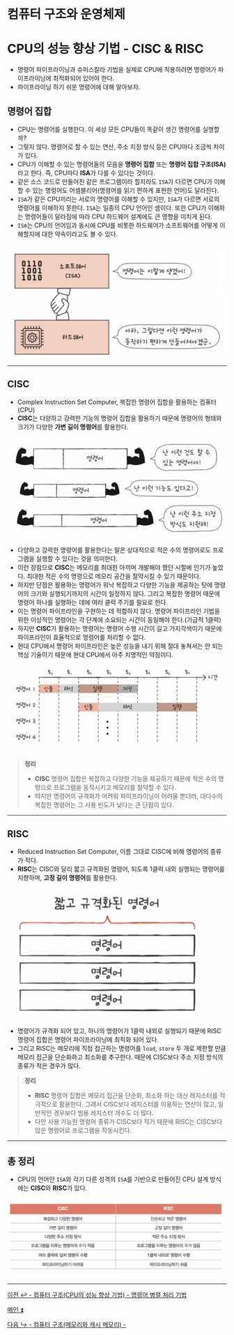 # 컴퓨터 구조와 운영체제

# CPU의 성능 향상 기법 - CISC & RISC

- 명령어 파이프라이닝과 슈퍼스칼라 기법을 실제로 CPU에 적용하려면 명령어가 파이프라이닝에 최적화되어 있어야 한다.
- 파이프라이닝 하기 쉬운 명령어에 대해 알아보자.

## 명령어 집합

- CPU는 명령어를 실행한다. 이 세상 모든 CPU들이 똑같이 생긴 명령어를 실행할까?
- 그렇지 않다. 명령어로 할 수 있는 연산, 주소 지정 방식 등은 CPU마다 조금씩 차이가 있다.
- CPU가 이해할 수 있는 명령어들의 모음을 **명령어 집합** 또는 **명령어 집합 구조(ISA)** 라고 한다. 즉, CPU마다 **ISA**가 다를 수 있다는 것이다.
- 같은 소스 코드로 만들어진 같은 프로그램이라 할지라도 `ISA`가 다르면 CPU가 이해할 수 있는 명령어도 어셈블리어(명령어를 읽기 편하게 표현한 언어)도 달라진다.
- `ISA`가 같은 CPU끼리는 서로의 명령어를 이해할 수 있지만, `ISA`가 다르면 서로의 명령어를 이해하지 못한다. `ISA`는 일종의 CPU 언어인 셈이다. 또한 CPU가 이해하는 명령어들이 달라짐에 따라 CPU 하드웨어 설계에도 큰 영향을 미치게 된다. 
- `ISA`는 CPU의 언어임과 동시에 CPU를 비롯한 하드웨어가 소프트웨어를 어떻게 이해할지에 대한 약속이라고도 볼 수 있다.

![img_12.png](image_1/img_12.png)

---

## CISC

- Complex Instruction Set Computer, 복잡한 명령어 집합을 활용하는 컴퓨터(CPU)
- **CISC**는 다양하고 강력한 기능의 명령어 집합을 활용하기 때문에 명령어의 형태와 크기가 다양한 **가변 길이 명령어**를 활용한다.

![img_13.png](image_1/img_13.png)

- 다양하고 강력한 명령어를 활용한다는 말은 상대적으로 적은 수의 명령어로도 프로그램을 실행할 수 있다는 것을 의미한다.
- 이런 장점으로 **CISC**는 메모리를 최대한 아끼며 개발해야 했던 시절에 인기가 높았다. 최대한 적은 수의 명령으로 메모리 공간을 절약시킬 수 있기 때문이다.
- 하지만 단점은 활용하는 명령어가 워낙 복잡하고 다양한 기능을 제공하는 탓에 명령어의 크기와 실행되기까지의 시간이 일정하지 않다. 그리고 복잡한 명령어 때문에 명령어 하나를
    실행하는 데에 여러 클럭 주기를 필요로 한다.
- 이는 명령어 파이프라인을 구현하는 데 적합하지 않다. 명령어 파이프라인 기법을 위한 이상적인 명령어는 각 단계에 소요되는 시간이 동일해야 한다.(가급적 1클럭)
- 하지만 **CISC**가 활용하는 명령어는 명령어 수행 시간이 길고 가지각색이기 때문에 파이프라인이 효율적으로 명령어를 처리할 수 없다.
- 현대 CPU에서 명령어 파이프라인은 높은 성능을 내기 위해 절대 놓쳐서는 안 되는 핵심 기술이기 때문에 현대 CPU에서 아주 치명적인 약점이다.

![img_14.png](image_1/img_14.png)

> **정리**
> 
> - **CISC** 명령어 집합은 복잡하고 다양한 기능을 제공하기 때문에 적은 수의 명령으로 프로그램을 동작시키고 메모리를 절약할 수 있다.
> - 하지만 명령어의 규격화가 어려워 파이프라이닝이 어려울 뿐더러, 대다수의 복잡한 명령어는 그 사용 빈도가 낮다는 큰 단점이 있다.

---

## RISC

- Reduced Instruction Set Computer, 이름 그대로 CISC에 비해 명령어의 종류가 적다.
- **RISC**는 CISC와 달리 짧고 규격화된 명령어, 되도록 1클럭 내외 실행되는 명령어를 지향하며, **고정 길이 명령어**를 활용한다.

![img_15.png](image_1/img_15.png)

- 명령어가 규격화 되어 있고, 하나의 명령어가 1클럭 내외로 실행되기 때문에 RISC 명령어 집합은 명령어 파이프라이닝에 최적화 되어 있다.
- 그리고 RISC는 메모리에 직접 접근하는 명령어를 `load`, `store` 두 개로 제한할 만큼 메모리 접근을 단순화하고 최소화를 추구한다. 때문에 CISC보다 주소 지정 방식의 종류가 적은 경우가 많다.

> **정리**
> 
> - **RISC** 명령어 집합은 메모리 접근을 단순화, 최소화 하는 대신 레지스터를 적극적으로 활용한다. 그래서 CISC보다 레지스터를 이용하는 연산이 많고, 일반적인 경우보다 범용
>   레지스터 개수도 더 많다.
> - 다만 사용 가능한 명령어 종류가 CISC보다 적기 때문에 RISC는 CISC보다 많은 명령어로 프로그램을 작동시킨다.

---

## 총 정리

- CPU의 언어인 `ISA`와 각기 다른 성격의 `ISA`를 기반으로 만들어진 CPU 설계 방식에는 **CISC**와 **RISC**가 있다.

![img_16.png](image_1/img_16.png)

---

[이전 ↩️ - 컴퓨터 구조(CPU의 성능 향상 기법) - 명령어 병렬 처리 기법](https://github.com/genesis12345678/TIL/blob/main/cs/cpu/Parallelism.md)

[메인 ⏫](https://github.com/genesis12345678/TIL/blob/main/cs/Main.md)

[다음 ↪️ - 컴퓨터 구조(메모리와 캐시 메모리) - ]()